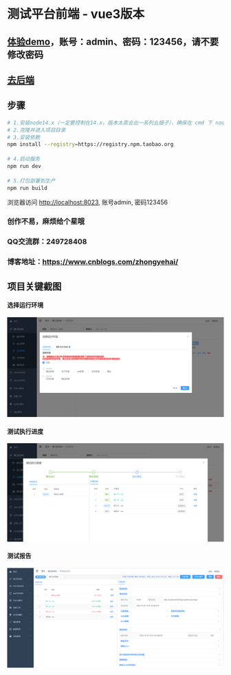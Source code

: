 # 测试平台前端 - vue3版本

## [体验demo](http://139.196.100.202/#/login)，账号：admin、密码：123456，请不要修改密码

## [去后端](https://github.com/zhongyehai/test-platform-api)

## 步骤

```bash
# 1.安装node14.x（一定要控制在14.x，版本太高会出一系列幺蛾子），确保在 cmd 下 node -v 能出现版本号
# 2.克隆并进入项目目录
# 3.安装依赖
npm install --registry=https://registry.npm.taobao.org

# 4.启动服务
npm run dev

# 5.打包部署到生产
npm run build
```

浏览器访问 [http://localhost:8023](http://localhost:8023), 账号admin, 密码123456

### 创作不易，麻烦给个星哦

### QQ交流群：249728408

### 博客地址：https://www.cnblogs.com/zhongyehai/

## 项目关键截图

#### 选择运行环境

![选择运行环境](img/case/选择运行环境.png)

#### 测试执行进度

![用例执行进度](img/case/测试执行进度.png)

#### 测试报告

![测试报告](img/report/测试报告.png)
